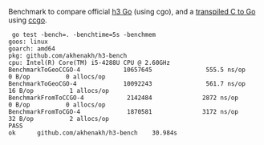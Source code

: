 Benchmark to compare official [h3 Go](https://github.com/uber/h3-go) (using cgo), and a [transpiled C to Go](https://github.com/akhenakh/goh3) using [ccgo](https://pkg.go.dev/modernc.org/ccgo/v3#section-readme).

```
 go test -bench=. -benchtime=5s -benchmem
goos: linux
goarch: amd64
pkg: github.com/akhenakh/h3-bench
cpu: Intel(R) Core(TM) i5-4288U CPU @ 2.60GHz
BenchmarkToGeoCCGO-4            10657645               555.5 ns/op             0 B/op          0 allocs/op
BenchmarkToGeoCGO-4             10092243               561.7 ns/op            16 B/op          1 allocs/op
BenchmarkFromToCCGO-4            2142484              2872 ns/op               0 B/op          0 allocs/op
BenchmarkFromToCGO-4             1870581              3172 ns/op              32 B/op          2 allocs/op
PASS
ok      github.com/akhenakh/h3-bench    30.984s
```